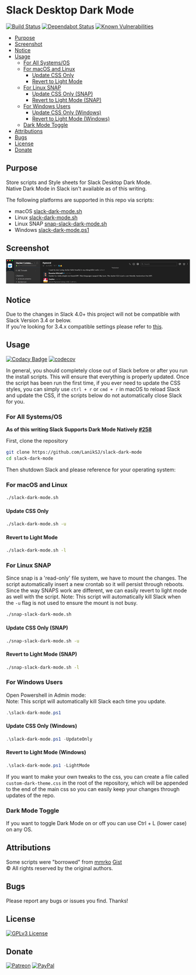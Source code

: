 # Slack Desktop Dark Mode

[![Build Status](https://travis-ci.com/LanikSJ/slack-dark-mode.svg?branch=master)](https://travis-ci.com/LanikSJ/slack-dark-mode)
[![Dependabot Status](https://api.dependabot.com/badges/status?host=github&repo=LanikSJ/slack-dark-mode)](https://dependabot.com)
[![Known Vulnerabilities](https://snyk.io/test/github/laniksj/slack-dark-mode/badge.svg?targetFile=/docs/Gemfile.lock)](https://snyk.io/test/github/laniksj/slack-dark-mode?targetFile=/docs/Gemfile.lock)

-   [Purpose](#purpose)
-   [Screenshot](#screenshot)
-   [Notice](#notice)
-   [Usage](#usage)
    -   [For All Systems/OS](#for-all-systems-os)
    -   [For macOS and Linux](#for-macos-and-linux)
        -   [Update CSS Only](#update-css-only)
        -   [Revert to Light Mode](#revert-to-light-mode)
    -   [For Linux SNAP](#for-linux-snap)
        -   [Update CSS Only (SNAP)](#update-css-only--snap-)
        -   [Revert to Light Mode (SNAP)](#revert-to-light-mode--snap-)
    -   [For Windows Users](#for-windows-users)
        -   [Update CSS Only (Windows)](#update-css-only--windows-)
        -   [Revert to Light Mode (Windows)](#revert-to-light-mode--windows-)
    -   [Dark Mode Toggle](#dark-mode-toggle)
-   [Attributions](#attributions)
-   [Bugs](#bugs)
-   [License](#license)
-   [Donate](#donate)

## Purpose

Store scripts and Style sheets for Slack Desktop Dark Mode.  
Native Dark Mode in Slack isn't available as of this writing.

The following platforms are supported in this repo via scripts:

-   macOS [slack-dark-mode.sh](slack-dark-mode.sh)  
-   Linux [slack-dark-mode.sh](slack-dark-mode.sh)  
-   Linux SNAP [snap-slack-dark-mode.sh](snap-slack-dark-mode.sh)  
-   Windows [slack-dark-mode.ps1](slack-dark-mode.ps1)  

## Screenshot

![Screenshot](https://github.com/LanikSJ/slack-dark-mode/raw/master/images/screenshot.png "Screenshot")

## Notice

Due to the changes in Slack 4.0+ this project will not be compatible with Slack Version 3.4 or below.  
If you're looking for 3.4.x compatible settings please refer to [this](https://github.com/LanikSJ/slack-dark-mode/tree/466ff22d5b606b6d5b2edeff54f4cd7a3bafc39c).

## Usage

[![Codacy Badge](https://api.codacy.com/project/badge/Grade/e88f5c76dfdf418e9c2571943437ae23)](https://www.codacy.com/app/Lanik/slack-dark-mode?utm_source=github.com&utm_medium=referral&utm_content=LanikSJ/slack-dark-mode&utm_campaign=Badge_Grade)
[![codecov](https://codecov.io/gh/LanikSJ/slack-dark-mode/branch/master/graph/badge.svg)](https://codecov.io/gh/LanikSJ/slack-dark-mode)

In general, you should completely close out of Slack before or after you run the install scripts. This will ensure that everything is properly updated. Once the script has been run the first time, if you ever need to update the CSS styles, you can simply use `ctrl + r` or `cmd + r` in macOS to reload Slack and update the CSS, if the scripts below do not automatically close Slack for you.

### For All Systems/OS

__As of this writing Slack Supports Dark Mode Natively [#258](https://github.com/LanikSJ/slack-dark-mode/issues/258)__

First, clone the repository

```bash
git clone https://github.com/LanikSJ/slack-dark-mode
cd slack-dark-mode
```

Then shutdown Slack and please reference for your operating system:

### For macOS and Linux

```bash
./slack-dark-mode.sh
```

#### Update CSS Only

```bash
./slack-dark-mode.sh -u
```

#### Revert to Light Mode

```bash
./slack-dark-mode.sh -l
```

### For Linux SNAP

Since snap is a 'read-only' file system, we have to mount the changes.
The script automatically insert a new crontab so it will persist through reboots.
Since the way SNAPS work are different, we can easily revert to light mode as well with the script.
Note: This script will automatically kill Slack when the `-u` flag is not used to ensure the mount is not busy.

```bash
./snap-slack-dark-mode.sh
```

#### Update CSS Only (SNAP)

```bash
./snap-slack-dark-mode.sh -u
```

#### Revert to Light Mode (SNAP)

```bash
./snap-slack-dark-mode.sh -l
```

### For Windows Users

Open Powershell in Admin mode:  
Note: This script will automatically kill Slack each time you update.

```powershell
.\slack-dark-mode.ps1
```

#### Update CSS Only (Windows)

```powershell
.\slack-dark-mode.ps1 -UpdateOnly
```

#### Revert to Light Mode (Windows)

```powershell
.\slack-dark-mode.ps1 -LightMode
```

If you want to make your own tweaks to the css, you can create a file called `custom-dark-theme.css` in the root of the repository, which will be appended to the end of the main css so you can easily keep your changes through updates of the repo.

### Dark Mode Toggle

If you want to toggle Dark Mode on or off you can use Ctrl + L (lower case) on any OS.

## Attributions

Some scripts were "borrowed" from [mmrko](https://gist.github.com/mmrko) [Gist](https://gist.github.com/mmrko/9b0e65f6bcc1fca57089c32c2228aa39)  
©️ All rights reserved by the original authors.

## Bugs

Please report any bugs or issues you find. Thanks!

## License

[![GPLv3 License](https://img.shields.io/badge/License-GPLv3-blue.svg)](http://perso.crans.org/besson/LICENSE.html)

## Donate

[![Patreon](https://img.shields.io/badge/patreon-donate-red.svg)](https://www.patreon.com/laniksj/overview)
[![PayPal](https://www.paypalobjects.com/en_US/i/btn/btn_donate_SM.gif)](https://www.paypal.com/cgi-bin/webscr?cmd=_donations&business=ARJNJE9TBTPH4¤cy_code=USD&source=url)
